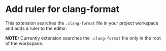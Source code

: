 # Add ruler for clang-format

This extension searches the `.clang-format` file in your project workspace and adds a ruler to the editor.

**NOTE:** Currently extension searches the `.clang-format` file only in the root of the workspace.